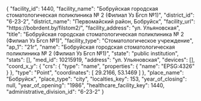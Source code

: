 {
    "facility_id": 1440,
    "facility_name": "Бобруйская городская стоматологическая поликлиника № 2 (Филиал Уз Бгсп №1)",
    "district_id": "6-23-2",
    "district_name": "Первомайский район, Бобруйск",
    "facility_url": "https:\/\/bobrdent.by\/filstom2\/",
    "facility_address": "ул. Ульяновская",
    "title": "Бобруйская городская стоматологическая поликлиника № 2 (Филиал Уз Бгсп №1)",
    "facility_type": "Стоматологическое учреждение",
    "ap_1": "21г",
    "name": "Бобруйская городская стоматологическая поликлиника № 2 (Филиал Уз Бгсп №1)",
    "state": "public institution",
    "stats": [],
    "med_id": 10215919,
    "address": "ул. Ульяновская",
    "devices": [],
    "coord_x_y": {
        "crs": {
            "type": "name",
            "properties": {
                "name": "EPSG:4326"
            }
        },
        "type": "Point",
        "coordinates": [
            29.2166,
            53.1469
        ]
    },
    "place_name": "Бобруйск",
    "place_type": "city",
    "localties_key": 153,
    "year_of_closing": null,
    "year_of_opening": "1986",
    "healthcare_facility_key": 1440,
    "administrative_division_id": "6-23-2"
}
